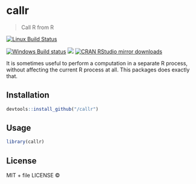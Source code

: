 
# callr

> Call R from R

[![Linux Build Status](https://travis-ci.org//callr.svg?branch=master)](https://travis-ci.org//callr)

[![Windows Build status](https://ci.appveyor.com/api/projects/status/github//callr?svg=true)](https://ci.appveyor.com/project//callr)
[![](http://www.r-pkg.org/badges/version/callr)](http://www.r-pkg.org/pkg/callr)
[![CRAN RStudio mirror downloads](http://cranlogs.r-pkg.org/badges/callr)](http://www.r-pkg.org/pkg/callr)


It is sometimes useful to perform a computation in a separate R process,
  without affecting the current R process at all. This packages does exactly
  that.

## Installation

```r
devtools::install_github("/callr")
```

## Usage

```r
library(callr)
```

## License

MIT + file LICENSE © 
